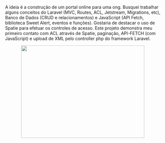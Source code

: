 A ideia é a construção de um portal online para uma ong. Busquei trabalhar alguns conceitos do Laravel (MVC, Routes, ACL, Jetstream, Migrations, etc), Banco de Dados (CRUD e relacionamentos) e JavaScript (API Fetch, biblioteca Sweet Alert, eventos e funções). Gostaria de destacar o uso de Spatie para efetuar os controles de acesso. Este projeto demonstra meu primeiro contato com ACL através de Spatie, paginação, API-FETCH (com JavaScript) e upload de XML pelo controller php do framework Laravel.

<p align="center">
    <img width="400" height="300" src="/public/1660428586280.gif">
</p>
